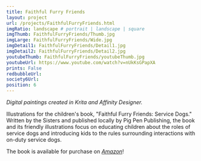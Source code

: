 ```yaml
---
title: Faithful Furry Friends
layout: project
url: /projects/FaithfulFurryFriends.html
imgRatio: landscape # portrait | landscape | square
imgThumb: FaithfulFurryFriends/Thumb.jpg
imgLarge: FaithfulFurryFriends/Wide.jpg
imgDetail1: FaithfulFurryFriends/Detail1.jpg
imgDetail2: FaithfulFurryFriends/Detail2.jpg
youtubeThumb: FaithfulFurryFriends/youtubeThumb.jpg
youtubeUrl: https://www.youtube.com/watch?v=nUkKsGPapXA
prints: False
redbubbleUrl: 
society6Url: 
position: 6
---
```


*Digital paintings created in Krita and Affinity Designer.*

Illustrations for the children's book, "Faithful Furry Friends: Service Dogs." Written by the Sisters and published locally by Pig Pen Publishing, the book and its friendly illustrations focus on educating children about the roles of service dogs and introducing kids to the rules surrounding interactions with on-duty service dogs.

The book is available for purchase on [*Amazon*](https://www.amazon.com/Faithful-Furry-Friends-Service-Dogs/dp/1735632317)! 
